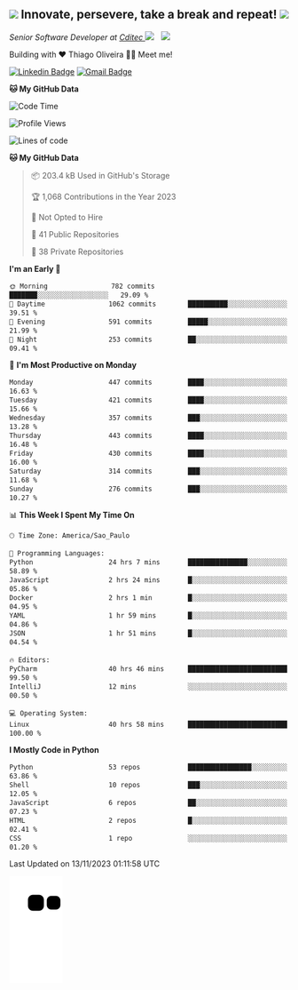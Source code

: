 <h2><img src="https://emojis.slackmojis.com/emojis/images/1531849430/4246/blob-sunglasses.gif?1531849430" width="30"/> Innovate, persevere, take a break and repeat! <img src="https://media.giphy.com/media/12oufCB0MyZ1Go/giphy.gif" width="50"></h2>
<img align='right' src="https://media.giphy.com/media/M9gbBd9nbDrOTu1Mqx/giphy.gif" width="230">
<p><em>Senior Software Developer at <a href="https://www.cditec.com.br/">Cditec
</a><img src="https://media.giphy.com/media/WUlplcMpOCEmTGBtBW/giphy.gif" width="30"> 
</em></p>



Building with ❤️ Thiago Oliveira 👋🏽 Meet me!

[![Linkedin Badge](https://img.shields.io/badge/-Thiago-blue?style=flat-square&logo=Linkedin&logoColor=white&link=https://www.linkedin.com/in/tgmarinho/)](https://www.linkedin.com/in/thiagoceconelo/) 
[![Gmail Badge](https://img.shields.io/badge/-thiceconelo@gmail.com-c14438?style=flat-square&logo=Gmail&logoColor=white&link=mailto:thiceconelo@gmail.com)](mailto:thiceconelo@gmail.com)

</em></p>

<!-- <span style="height ">
![Anurag's GitHub stats](https://github-readme-stats.vercel.app/api?username=arthurspk&show_icons=true&theme=tokyonight)
</span> -->

**🐱 My GitHub Data** 
<!--START_SECTION:waka-->
![Code Time](http://img.shields.io/badge/Code%20Time-848%20hrs%2048%20mins-blue)

![Profile Views](http://img.shields.io/badge/Profile%20Views-0-blue)

![Lines of code](https://img.shields.io/badge/From%20Hello%20World%20I%27ve%20Written-4.0%20million%20lines%20of%20code-blue)

**🐱 My GitHub Data** 

> 📦 203.4 kB Used in GitHub's Storage 
 > 
> 🏆 1,068 Contributions in the Year 2023
 > 
> 🚫 Not Opted to Hire
 > 
> 📜 41 Public Repositories 
 > 
> 🔑 38 Private Repositories 
 > 
**I'm an Early 🐤** 

```text
🌞 Morning                782 commits         ███████░░░░░░░░░░░░░░░░░░   29.09 % 
🌆 Daytime                1062 commits        ██████████░░░░░░░░░░░░░░░   39.51 % 
🌃 Evening                591 commits         █████░░░░░░░░░░░░░░░░░░░░   21.99 % 
🌙 Night                  253 commits         ██░░░░░░░░░░░░░░░░░░░░░░░   09.41 % 
```
📅 **I'm Most Productive on Monday** 

```text
Monday                   447 commits         ████░░░░░░░░░░░░░░░░░░░░░   16.63 % 
Tuesday                  421 commits         ████░░░░░░░░░░░░░░░░░░░░░   15.66 % 
Wednesday                357 commits         ███░░░░░░░░░░░░░░░░░░░░░░   13.28 % 
Thursday                 443 commits         ████░░░░░░░░░░░░░░░░░░░░░   16.48 % 
Friday                   430 commits         ████░░░░░░░░░░░░░░░░░░░░░   16.00 % 
Saturday                 314 commits         ███░░░░░░░░░░░░░░░░░░░░░░   11.68 % 
Sunday                   276 commits         ███░░░░░░░░░░░░░░░░░░░░░░   10.27 % 
```


📊 **This Week I Spent My Time On** 

```text
🕑︎ Time Zone: America/Sao_Paulo

💬 Programming Languages: 
Python                   24 hrs 7 mins       ███████████████░░░░░░░░░░   58.89 % 
JavaScript               2 hrs 24 mins       █░░░░░░░░░░░░░░░░░░░░░░░░   05.86 % 
Docker                   2 hrs 1 min         █░░░░░░░░░░░░░░░░░░░░░░░░   04.95 % 
YAML                     1 hr 59 mins        █░░░░░░░░░░░░░░░░░░░░░░░░   04.86 % 
JSON                     1 hr 51 mins        █░░░░░░░░░░░░░░░░░░░░░░░░   04.54 % 

🔥 Editors: 
PyCharm                  40 hrs 46 mins      █████████████████████████   99.50 % 
IntelliJ                 12 mins             ░░░░░░░░░░░░░░░░░░░░░░░░░   00.50 % 

💻 Operating System: 
Linux                    40 hrs 58 mins      █████████████████████████   100.00 % 
```

**I Mostly Code in Python** 

```text
Python                   53 repos            ████████████████░░░░░░░░░   63.86 % 
Shell                    10 repos            ███░░░░░░░░░░░░░░░░░░░░░░   12.05 % 
JavaScript               6 repos             ██░░░░░░░░░░░░░░░░░░░░░░░   07.23 % 
HTML                     2 repos             █░░░░░░░░░░░░░░░░░░░░░░░░   02.41 % 
CSS                      1 repo              ░░░░░░░░░░░░░░░░░░░░░░░░░   01.20 % 
```




 Last Updated on 13/11/2023 01:11:58 UTC
<!--END_SECTION:waka-->

![Snake animation](https://github.com/rafaballerini/rafaballerini/blob/output/github-contribution-grid-snake.svg)


<!---
ceconelo/ceconelo is a ✨ special ✨ repository because its `README.md` (this file) appears on your GitHub profile.
You can click the Preview link to take a look at your changes.
--->
